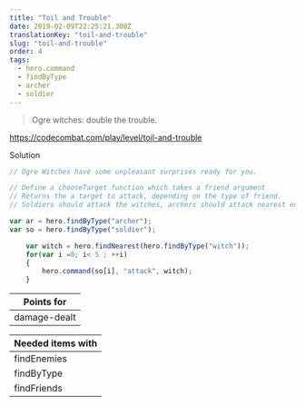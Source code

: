 ```yaml
---
title: "Toil and Trouble"
date: 2019-02-09T22:25:21.300Z
translationKey: "toil-and-trouble"
slug: "toil-and-trouble"
order: 4
tags:
  - hero.command
  - findByType
  - archer
  - soldier
---
```


> Ogre witches: double the trouble.

https://codecombat.com/play/level/toil-and-trouble

Solution

```javascript
// Ogre Witches have some unpleasant surprises ready for you.

// Define a chooseTarget function which takes a friend argument
// Returns the a target to attack, depending on the type of friend.
// Soldiers should attack the witches, archers should attack nearest enemy.

var ar = hero.findByType("archer");
var so = hero.findByType("soldier");

    var witch = hero.findNearest(hero.findByType("witch"));
    for(var i =0; i< 5 ; ++i)
    {
        hero.command(so[i], "attack", witch);
    }

```

Points for |
--- |
damage-dealt |

Needed items with |
--- |
findEnemies |
findByType |
findFriends |


